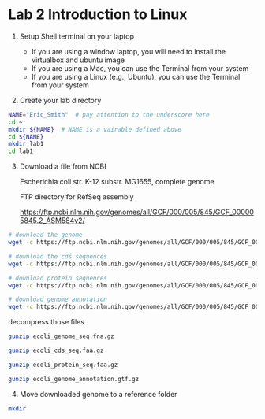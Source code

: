 # Lab 2 Introduction to Linux

1. Setup Shell terminal on your laptop
   - If you are using a window laptop, you will need to install the virtualbox and ubuntu image
   - If you are using a Mac, you can use the Terminal from your system
   - If you are using a Linux (e.g., Ubuntu), you can use the Terminal from your system




2. Create your lab directory

```sh
NAME="Eric_Smith"  # pay attention to the underscore here
cd ~
mkdir ${NAME}  # NAME is a vairable defined above
cd ${NAME}
mkdir lab1
cd lab1
```

3. Download a file from NCBI

   Escherichia coli str. K-12 substr. MG1655, complete genome

   FTP directory for RefSeq assembly
   
   https://ftp.ncbi.nlm.nih.gov/genomes/all/GCF/000/005/845/GCF_000005845.2_ASM584v2/

```sh
# download the genome
wget -c https://ftp.ncbi.nlm.nih.gov/genomes/all/GCF/000/005/845/GCF_000005845.2_ASM584v2/GCF_000005845.2_ASM584v2_genomic.fna.gz -O ecoli_genome_seq.fna.gz

# download the cds sequences
wget -c https://ftp.ncbi.nlm.nih.gov/genomes/all/GCF/000/005/845/GCF_000005845.2_ASM584v2/GCF_000005845.2_ASM584v2_cds_from_genomic.fna.gz -O ecoli_cds_seq.faa.gz

# download protein sequences
wget -c https://ftp.ncbi.nlm.nih.gov/genomes/all/GCF/000/005/845/GCF_000005845.2_ASM584v2/GCF_000005845.2_ASM584v2_protein.faa.gz -O ecoli_protein_seq.faa.gz

# download genome annotation
wget -c https://ftp.ncbi.nlm.nih.gov/genomes/all/GCF/000/005/845/GCF_000005845.2_ASM584v2/GCF_000005845.2_ASM584v2_genomic.gtf.gz -O ecoli_genome_annotation.gtf.gz
```

decompress those files

```sh
gunzip ecoli_genome_seq.fna.gz

gunzip ecoli_cds_seq.faa.gz

gunzip ecoli_protein_seq.faa.gz

gunzip ecoli_genome_annotation.gtf.gz
```





4. Move downloaded genome to a reference folder

```sh
mkdir 
```

